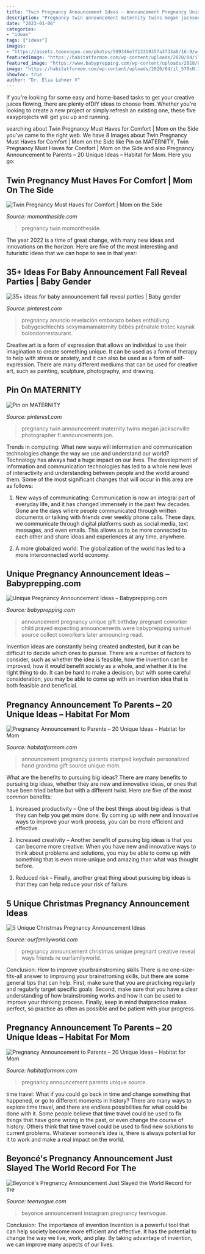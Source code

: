 ```yaml
---
title: "Twin Pregnancy Announcement Ideas ~ Announcement Pregnancy Unique Gift Birthday Pregnant Coworker Child Prayed Expecting Announcements Were Babyprepping Samuel Source Collect Coworkers Later Announcing Read"
description: "Pregnancy twin announcement maternity twins megan jacksonville photographer fl announcements jon"
date: "2023-01-06"
categories:
- "ideas"
tags: ["ideas"]
images:
- "https://assets.teenvogue.com/photos/589346e7f133b9357a3f33a6/16:9/w_1280,c_limit/FACEBOOK.png?mbid=social_retweet"
featuredImage: "https://habitatformom.com/wp-content/uploads/2020/04/il_570xN.1554809314_dglu-min-1.jpg"
featured_image: "https://www.babyprepping.com/wp-content/uploads/2018/01/ad1e4e63908f0f8f596ab02ee3d42a2b.jpg"
image: "https://habitatformom.com/wp-content/uploads/2020/04/il_570xN.1554809314_dglu-min-1.jpg"
ShowToc: true
author: "Dr. Elza Lehner V"
---
```



If you're looking for some easy and home-based tasks to get your creative juices flowing, there are plenty ofDIY ideas to choose from. Whether you're looking to create a new project or simply refresh an existing one, these five easyprojects will get you up and running.

	

		
searching about Twin Pregnancy Must Haves for Comfort | Mom on the Side you've came to the right web. We have 8 Images about Twin Pregnancy Must Haves for Comfort | Mom on the Side like Pin on MATERNITY, Twin Pregnancy Must Haves for Comfort | Mom on the Side and also Pregnancy Announcement to Parents – 20 Unique Ideas – Habitat for Mom. Here you go:
		
    
## Twin Pregnancy Must Haves For Comfort | Mom On The Side

<img loading=lazy src="https://momontheside.com/wp-content/uploads/2017/03/Untitled-design-9.png" onerror="this.onerror=null;this.src='https://tse1.mm.bing.net/th?id=OIP.WpT--CLqsgYo0yiaH2hiQwHaGN&amp;pid=15.1';" alt="Twin Pregnancy Must Haves for Comfort | Mom on the Side">

_Source: momontheside.com_

>pregnancy twin momontheside. 

	

The year 2022 is a time of great change, with many new ideas and innovations on the horizon. Here are five of the most interesting and futuristic ideas that we can hope to see in that year:

    
## 35+ Ideas For Baby Announcement Fall Reveal Parties | Baby Gender

<img loading=lazy src="https://i.pinimg.com/736x/2d/64/5c/2d645c75aa710f5e7fb3d7a91720ebed.jpg" onerror="this.onerror=null;this.src='https://tse4.mm.bing.net/th?id=OIP.m9aMq4cM5jdJT6rt3HxP0gAAAA&amp;pid=15.1';" alt="35+ ideas for baby announcement fall reveal parties | Baby gender">

_Source: pinterest.com_

>pregnancy anuncio revelación embarazo bebes enthüllung babygeschlechts sexymamamaternity bébés prénatale trotec kaynak bolondonrestaurant. 

	

Creative art is a form of expression that allows an individual to use their imagination to create something unique. It can be used as a form of therapy to help with stress or anxiety, and it can also be used as a form of self-expression. There are many different mediums that can be used for creative art, such as painting, sculpture, photography, and drawing.

    
## Pin On MATERNITY

<img loading=lazy src="https://i.pinimg.com/736x/ce/c5/2c/cec52c4fdf5c0094850341e5c16b9eb9--twin-pregnancy-announcements-twins-announcement-ideas.jpg" onerror="this.onerror=null;this.src='https://tse1.mm.bing.net/th?id=OIP.S1IvXOW-ldJ0HdZV4tVQqgHaLy&amp;pid=15.1';" alt="Pin on MATERNITY">

_Source: pinterest.com_

>pregnancy twin announcement maternity twins megan jacksonville photographer fl announcements jon. 

	

Trends in computing: What new ways will information and communication technologies change the way we use and understand our world?
Technology has always had a huge impact on our lives. The development of information and communication technologies has led to a whole new level of interactivity and understanding between people and the world around them. Some of the most significant changes that will occur in this area are as follows:
1) New ways of communicating: Communication is now an integral part of everyday life, and it has changed immensely in the past few decades. Gone are the days where people communicated through written documents or talking with friends over weekly phone calls. These days, we communicate through digital platforms such as social media, text messages, and even emails. This allows us to be more connected to each other and share ideas and experiences at any time, anywhere.

2) A more globalized world: The globalization of the world has led to a more interconnected world economy.

    
## Unique Pregnancy Announcement Ideas – Babyprepping.com

<img loading=lazy src="https://www.babyprepping.com/wp-content/uploads/2018/01/ad1e4e63908f0f8f596ab02ee3d42a2b.jpg" onerror="this.onerror=null;this.src='https://tse1.mm.bing.net/th?id=OIP.ZRUD350Myxh_PNnHFhHV3wHaIw&amp;pid=15.1';" alt="Unique Pregnancy Announcement Ideas – Babyprepping.com">

_Source: babyprepping.com_

>announcement pregnancy unique gift birthday pregnant coworker child prayed expecting announcements were babyprepping samuel source collect coworkers later announcing read. 

	

Invention ideas are constantly being created andtested, but it can be difficult to decide which ones to pursue. There are a number of factors to consider, such as whether the idea is feasible, how the invention can be improved, how it would benefit society as a whole, and whether it is the right thing to do. It can be hard to make a decision, but with some careful consideration, you may be able to come up with an invention idea that is both feasible and beneficial.

    
## Pregnancy Announcement To Parents – 20 Unique Ideas – Habitat For Mom

<img loading=lazy src="https://habitatformom.com/wp-content/uploads/2020/04/phha6clx0c2qbwe-min-1.jpg" onerror="this.onerror=null;this.src='https://tse1.mm.bing.net/th?id=OIP.pDy8YlyK2b3lH7irIiGnNQHaJ4&amp;pid=15.1';" alt="Pregnancy Announcement to Parents – 20 Unique Ideas – Habitat for Mom">

_Source: habitatformom.com_

>announcement pregnancy parents stamped keychain personalized hand grandma gift source unique mom. 

	

What are the benefits to pursuing big ideas?
There are many benefits to pursuing big ideas, whether they are new and innovative ideas, or ones that have been tried before but with a different twist. Here are five of the most common benefits:
1. Increased productivity – One of the best things about big ideas is that they can help you get more done. By coming up with new and innovative ways to improve your work process, you can be more efficient and effective.

2. Increased creativity – Another benefit of pursuing big ideas is that you can become more creative. When you have new and innovative ways to think about problems and solutions, you may be able to come up with something that is even more unique and amazing than what was thought before.

3. Reduced risk – Finally, another great thing about pursuing big ideas is that they can help reduce your risk of failure.

    
## 5 Unique Christmas Pregnancy Announcement Ideas

<img loading=lazy src="https://www.ourfamilyworld.com/wp-content/uploads/2014/12/Christmas-Pregnancy-Announcement-Ideas.jpg" onerror="this.onerror=null;this.src='https://tse1.mm.bing.net/th?id=OIP.qIF_mSYWJ07O6QBkQcA_iwHaLI&amp;pid=15.1';" alt="5 Unique Christmas Pregnancy Announcement Ideas">

_Source: ourfamilyworld.com_

>pregnancy announcement christmas unique pregnant creative reveal ways friends re ourfamilyworld. 

	

Conclusion: How to improve yourbrainstroming skills
There is no one-size-fits-all answer to improving your brainstroming skills, but there are some general tips that can help. First, make sure that you are practicing regularly and regularly target specific goals. Second, make sure that you have a clear understanding of how brainstroming works and how it can be used to improve your thinking process. Finally, keep in mind thatpractice makes perfect, so practice as often as possible and be patient with your progress.

    
## Pregnancy Announcement To Parents – 20 Unique Ideas – Habitat For Mom

<img loading=lazy src="https://habitatformom.com/wp-content/uploads/2020/04/il_570xN.1554809314_dglu-min-1.jpg" onerror="this.onerror=null;this.src='https://tse3.mm.bing.net/th?id=OIP.vHnc3EK7dNhmW5QPkEJJVwHaJD&amp;pid=15.1';" alt="Pregnancy Announcement to Parents – 20 Unique Ideas – Habitat for Mom">

_Source: habitatformom.com_

>pregnancy announcement parents unique source. 

	

time travel: What if you could go back in time and change something that happened, or go to different moments in history?
There are many ways to explore time travel, and there are endless possibilities for what could be done with it. Some people believe that time travel could be used to fix things that have gone wrong in the past, or even change the course of history. Others think that time travel could be used to find new solutions to current problems. Whatever someone’s idea is, there is always potential for it to work and make a real impact on the world.

    
## Beyoncé&#039;s Pregnancy Announcement Just Slayed The World Record For The

<img loading=lazy src="https://assets.teenvogue.com/photos/589346e7f133b9357a3f33a6/16:9/w_1280,c_limit/FACEBOOK.png?mbid=social_retweet" onerror="this.onerror=null;this.src='https://tse2.mm.bing.net/th?id=OIP.GHw9D-CeUZL6pf5fyCDMogHaD4&amp;pid=15.1';" alt="Beyoncé&#039;s Pregnancy Announcement Just Slayed the World Record for the">

_Source: teenvogue.com_

>beyonce announcement instagram pregnancy teenvogue. 

	

Conclusion: The importance of invention
Invention is a powerful tool that can help society become more efficient and effective. It has the potential to change the way we live, work, and play. By taking advantage of invention, we can improve many aspects of our lives.

